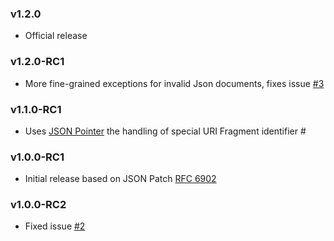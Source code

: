 ### v1.2.0
  * Official release

### v1.2.0-RC1
  * More fine-grained exceptions for invalid Json documents, fixes issue [#3](https://github.com/raphaelstolt/php-jsonpatch/issues/3)

### v1.1.0-RC1
  * Uses [JSON Pointer](https://github.com/raphaelstolt/php-jsonpointer) the handling of special URI Fragment identifier #

### v1.0.0-RC1
  * Initial release based on JSON Patch [RFC 6902](http://tools.ietf.org/html/rfc6902)

### v1.0.0-RC2
  * Fixed issue [#2](https://github.com/raphaelstolt/php-jsonpatch/issues/2)
